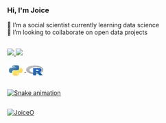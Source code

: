 <h3>Hi, I'm Joice</h3>
🌱 I’m a social scientist currently learning data science <br>
💞️ I’m looking to collaborate on open data projects

  ##
<div>
 <a href="https://github.com/JoiceO"> 
  <img height="180em" src="https://github-readme-stats.vercel.app/api?username=JoiceO&show_icons=true&theme=vue&inclue_all_commits=true&count_private=true" />
  <img height="180em" src="https://github-readme-stats.vercel.app/api/top-langs/?username=JoiceO&langs_count=15&layout=compact&show_icons=true&theme=vue" /> <br>
   </div>
  
 
<div style="display: inline_block"><br>
<img align="center" alt="Python" height="30" width="40" src="https://raw.githubusercontent.com/devicons/devicon/master/icons/python/python-original.svg">
<img align="center" alt="R" height="30" width="40" src="https://raw.githubusercontent.com/devicons/devicon/master/icons/r/r-original.svg">
</div>
  
  ##
 
 
  ![Snake animation](https://github.com/JoiceO/JoiceO/blob/output/github-contribution-grid-snake.svg)
 
</div>

  ##
<div>
  <img src="https://komarev.com/ghpvc/?username=JoiceO&color=green" alt="JoiceO" /> 
  </div>


  

  
   

<!--
[![Readme Card](https://github-readme-stats.vercel.app/api/pin/?username=JoiceO&repo=github-readme-stats)](https://github.com/JoiceO/github-readme-stats)-->

